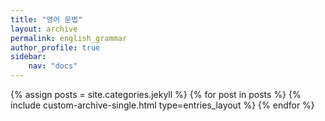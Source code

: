 ```yaml
---
title: "영어 문법"
layout: archive
permalink: english_grammar
author_profile: true
sidebar:
    nav: "docs"
---
```


{% assign posts = site.categories.jekyll %}
{% for post in posts %}
  {% include custom-archive-single.html type=entries_layout %}
{% endfor %}